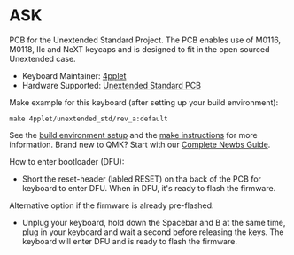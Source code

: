 # ASK

PCB for the Unextended Standard Project. The PCB enables use of M0116, M0118, IIc and NeXT keycaps and is designed to fit in the open sourced Unextended case.

* Keyboard Maintainer: [4pplet](https://github.com/4pplet)
* Hardware Supported: [Unextended Standard PCB](https://github.com/4pplet/Unextended-Standard-PCB)

Make example for this keyboard (after setting up your build environment):

    make 4pplet/unextended_std/rev_a:default

See the [build environment setup](https://docs.qmk.fm/#/getting_started_build_tools) and the [make instructions](https://docs.qmk.fm/#/getting_started_make_guide) for more information. Brand new to QMK? Start with our [Complete Newbs Guide](https://docs.qmk.fm/#/newbs).

How to enter bootloader (DFU):
* Short the reset-header (labled RESET) on tha back of the PCB for keyboard to enter DFU. When in DFU, it's ready to flash the firmware.

Alternative option if the firmware is already pre-flashed:
* Unplug your keyboard, hold down the Spacebar and B at the same time, plug in your keyboard and wait a second before releasing the keys. The keyboard will enter DFU and is ready to flash the firmware.
